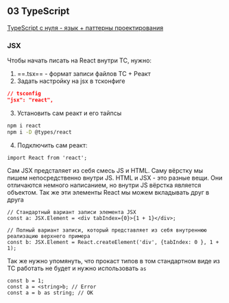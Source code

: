 ## 03 TypeScript

[TypeScript с нуля - язык + паттерны проектирования](../../../TypeScript/TypeScript.md)

### JSX

Чтобы начать писать на React внутри ТС, нужно:
1) ==.tsx== - формат записи файлов ТС + Реакт
2) Задать настройку на jsx в тсконфиге
```JSON
// tsconfig
"jsx": "react",
```
3) Установить сам реакт и его тайпсы
```bash
npm i react
npm i -D @types/react
```
4) Подключить сам реакт:
```TSX
import React from 'react';
```

Сам JSX предсталяет из себя смесь JS и HTML. Саму вёрстку мы пишем непосредственно внутри JS. HTML и JSX - это разные вещи. Они отличаются немного написанием, но внутри JS вёрстка является объектом. Так же эти элементы React мы можем вкладывать друг в друга 

```JSX
// Стандартный вариант записи элемента JSX
const a: JSX.Element = <div tabIndex={0}>{1 + 1}</div>;  

// Полный вариант записи, который представляет из себя внутреннюю реализацию верхнего примера
const b: JSX.Element = React.createElement('div', {tabIndex: 0 }, 1 + 1);
```

Так же нужно упомянуть, что прокаст типов в том стандартном виде из ТС работать не будет и нужно использовать `as`
```JSX
const b = 1;  
const a = <string>b; // Error  
const a = b as string; // OK
```